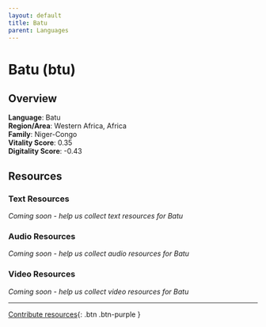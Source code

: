 ```yaml
---
layout: default
title: Batu
parent: Languages
---
```


# Batu (btu)

## Overview

**Language**: Batu  
**Region/Area**: Western Africa, Africa  
**Family**: Niger-Congo  
**Vitality Score**: 0.35  
**Digitality Score**: -0.43  

## Resources

### Text Resources
*Coming soon - help us collect text resources for Batu*

### Audio Resources
*Coming soon - help us collect audio resources for Batu*

### Video Resources
*Coming soon - help us collect video resources for Batu*

---

[Contribute resources](https://fairtrain.github.io/){: .btn .btn-purple }
